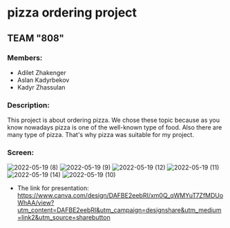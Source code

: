# pizza ordering project
## TEAM "808"
### Members:
* Adilet Zhakenger
* Aslan Kadyrbekov
* Kadyr Zhassulan

### Description:
This project is about ordering pizza. We chose these topic because as you know nowadays pizza is one of the well-known type of food. Also there are many type of pizza. That's why pizza was suitable for my project.

### Screen:
![2022-05-19 (8)](https://user-images.githubusercontent.com/78751888/169157769-2d2e442f-e512-46d7-ab68-40fc13d1b8bd.png)
![2022-05-19 (9)](https://user-images.githubusercontent.com/78751888/169157781-5805178a-1440-4364-aa39-1956273080bf.png)
![2022-05-19 (12)](https://user-images.githubusercontent.com/78751888/169157802-aa261f10-394f-4d4f-b693-cbf09ca1ecfe.png)
![2022-05-19 (11)](https://user-images.githubusercontent.com/78751888/169157816-5fbab992-2433-4bfa-876d-bf4a7d175318.png)
![2022-05-19 (14)](https://user-images.githubusercontent.com/78751888/169157827-c9312d5f-741b-431f-b050-4de2c71ef7e1.png)
![2022-05-19 (10)](https://user-images.githubusercontent.com/78751888/169157835-311187cc-137e-44e9-9493-d6c5a28df24c.png)

* The link for presentation: https://www.canva.com/design/DAFBE2eebRI/xm0Q_qWMYuT7ZfMDUoWhAA/view?utm_content=DAFBE2eebRI&utm_campaign=designshare&utm_medium=link2&utm_source=sharebutton
